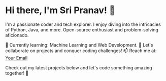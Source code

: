 # Hi there, I'm Sri Pranav! 👋

I'm a passionate coder and tech explorer. I enjoy diving into the intricacies of Python, Java, and more. Open-source enthusiast and problem-solving aficionado.

🌱 Currently learning: Machine Learning and Web Development.
💬 Let's collaborate on projects and conquer coding challenges!
📫 Reach me at: [Your Email](sripranav.xiib@gmail.com)

Check out my latest projects below and let's code something amazing together! 🚀
